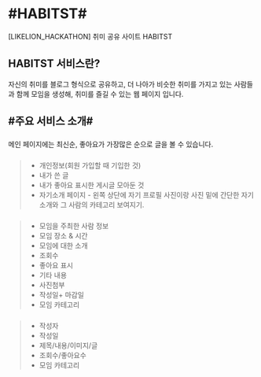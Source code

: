 #HABITST#
==========
[LIKELION_HACKATHON] 취미 공유 사이트 HABITST

HABITST 서비스란?
----------
자신의 취미를 블로그 형식으로 공유하고, 더 나아가 비슷한 취미를 가지고 있는 사람들과 함께 모임을 생성해, 취미를 즐길 수 있는 웹 페이지 입니다.

#주요 서비스 소개#
---------
### <main>
메인 페이지에는 최신순, 좋아요가 가장많은 순으로 글을 볼 수 있습니다.

### <mypage>
  
>- 개인정보(회원 가입할 때 기입한 것)
>- 내가 쓴 글
>- 내가 좋아요 표시한 게시글 모아둔 것
>- 자기소개 페이지 - 왼쪽 상단에 자기 프로필 사진이랑 사진 밑에 간단한 자기소개와 그 사람의 카테고리 보여지기.

### <withme>
  
>- 모임을 주최한 사람 정보
>- 모임 장소 & 시간
>- 모임에 대한 소개
>- 조회수
>- 좋아요 표시
>- 기타 내용
>- 사진첨부
>- 작성일+ 마감일
>- 모임 카테고리

### <myblog>

>- 작성자
>- 작성일
>- 제목/내용/이미지/글
>- 조회수/좋아요수
>- 모임 카테고리
